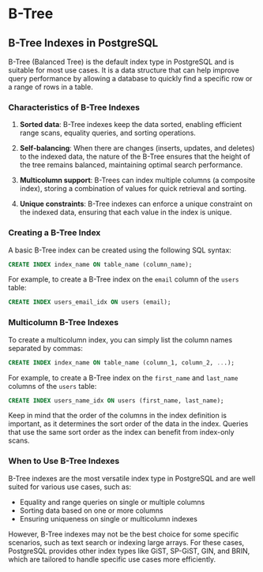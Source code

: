 # B-Tree

## B-Tree Indexes in PostgreSQL

B-Tree (Balanced Tree) is the default index type in PostgreSQL and is suitable for most use cases. It is a data structure that can help improve query performance by allowing a database to quickly find a specific row or a range of rows in a table.

### Characteristics of B-Tree Indexes

1. **Sorted data**: B-Tree indexes keep the data sorted, enabling efficient range scans, equality queries, and sorting operations.

2. **Self-balancing**: When there are changes (inserts, updates, and deletes) to the indexed data, the nature of the B-Tree ensures that the height of the tree remains balanced, maintaining optimal search performance.

3. **Multicolumn support**: B-Trees can index multiple columns (a composite index), storing a combination of values for quick retrieval and sorting.

4. **Unique constraints**: B-Tree indexes can enforce a unique constraint on the indexed data, ensuring that each value in the index is unique.

### Creating a B-Tree Index

A basic B-Tree index can be created using the following SQL syntax:

```sql
CREATE INDEX index_name ON table_name (column_name);
```

For example, to create a B-Tree index on the `email` column of the `users` table:

```sql
CREATE INDEX users_email_idx ON users (email);
```

### Multicolumn B-Tree Indexes

To create a multicolumn index, you can simply list the column names separated by commas:

```sql
CREATE INDEX index_name ON table_name (column_1, column_2, ...);
```

For example, to create a B-Tree index on the `first_name` and `last_name` columns of the `users` table:

```sql
CREATE INDEX users_name_idx ON users (first_name, last_name);
```

Keep in mind that the order of the columns in the index definition is important, as it determines the sort order of the data in the index. Queries that use the same sort order as the index can benefit from index-only scans.

### When to Use B-Tree Indexes

B-Tree indexes are the most versatile index type in PostgreSQL and are well suited for various use cases, such as:

- Equality and range queries on single or multiple columns
- Sorting data based on one or more columns
- Ensuring uniqueness on single or multicolumn indexes

However, B-Tree indexes may not be the best choice for some specific scenarios, such as text search or indexing large arrays. For these cases, PostgreSQL provides other index types like GiST, SP-GiST, GIN, and BRIN, which are tailored to handle specific use cases more efficiently.